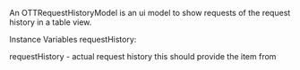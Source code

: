 An OTTRequestHistoryModel is an ui model to show requests of the request history in a table view.

Instance Variables
	requestHistory:		<OTTRequestHistory>

requestHistory
	- actual request history this should provide the item from
